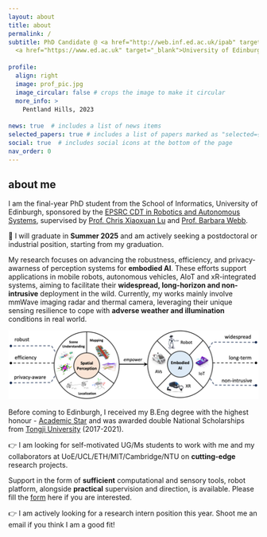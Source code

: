 ```yaml
---
layout: about
title: about
permalink: /
subtitle: PhD Candidate @ <a href="http://web.inf.ed.ac.uk/ipab" target="_blank">School of Informatics</a>, 
  <a href="https://www.ed.ac.uk" target="_blank">University of Edinburgh</a> 

profile:
  align: right
  image: prof_pic.jpg
  image_circular: false # crops the image to make it circular
  more_info: >
    Pentland Hills, 2023

news: true  # includes a list of news items
selected_papers: true # includes a list of papers marked as "selected={true}"
social: true  # includes social icons at the bottom of the page
nav_order: 0
---
```

<h2>about me</h2>
I am the final-year PhD student from the School of Informatics, University of Edinburgh, sponsored by the <a href="https://www.edinburgh-robotics.org/" target="_blank">EPSRC CDT in Robotics and Autonomous Systems</a>, supervised by <a href="https://christopherlu.github.io/" target="_blank">Prof. Chris Xiaoxuan Lu</a> and <a href="https://homepages.inf.ed.ac.uk/bwebb/" target="_blank">Prof. Barbara Webb</a>. 

🙏 I will graduate in **Summer 2025** and am actively seeking a postdoctoral or industrial position, starting from my graduation.

My research focuses on advancing the robustness, efficiency, and privacy-awarness of perception systems for **embodied AI**. These efforts support applications in mobile robots, autonomous vehicles, AIoT and xR-integrated systems, aiming to facilitate their **widespread, long-horizon and non-intrusive** deployment in the wild. Currently, my works mainly involve mmWave imaging radar and thermal camera, leveraging their unique sensing resilience to cope with **adverse weather and illumination** conditions in real world. 

<img src="../assets/img/research_interest.png" alt="Sample Figure" width="600">

<!-- I am also keen to incorporate full-spectral multi-modal fusion into my research field. -->

Before coming to Edinburgh, I received my B.Eng degree with the highest honour - <a href="https://news.tongji.edu.cn/info/1003/76035.htm?ivk_sa=1023197a" target="_blank" rel="noopener">Academic Star</a> and was awarded double National Scholarships from <a href="https://en.tongji.edu.cn" target="_blank" rel="noopener">Tongji University</a> (2017-2021).

<!-- where I worked in the <a href="https://vision4robotics.github.io/" target="_blank">V4R lab</a> under the supervision of <a href="https://www.researchgate.net/profile/Changhong-Fu" target="_blank">Dr. Changhong Fu</a>. In August 2020, I visited Tsinghua University and conducted on-site research under the supervison of <a href="https://ieeexplore.ieee.org/author/38237039900" target="_blank">Dr. Geng Lu</a>.  -->
👉 I am looking for self-motivated UG/Ms students to work with me and my collaborators at UoE/UCL/ETH/MIT/Cambridge/NTU on **cutting-edge** research projects.

<!-- , including but not limited to: 
-  **Mapping**: All-day scene completion with thermal imaging for mobile autonomy  
-  **Scene Understanding**: Robust and low-cost perception enabled by surrounding 4D radars
-  **Human Motion**: Human motion reconstruction from mmWave raw data via Diffusion
-  **Representation Learning**: Pre-trained transformer for heterogeneous radar sensors -->

Support in the form of **sufficient** computational and sensory tools, robot platform, alongside **practical** supervision and direction, is available. Please fill the [form](https://docs.google.com/forms/d/e/1FAIpQLSd0AbjaV4_E5Szl7CrddWDnW2DKvdcfLU4FhfxqgITjG04OXQ/viewform?usp=sf_link) here if you are interested.

👉 I am actively looking for a research intern position this year. Shoot me an email if you think I am a good fit! 
